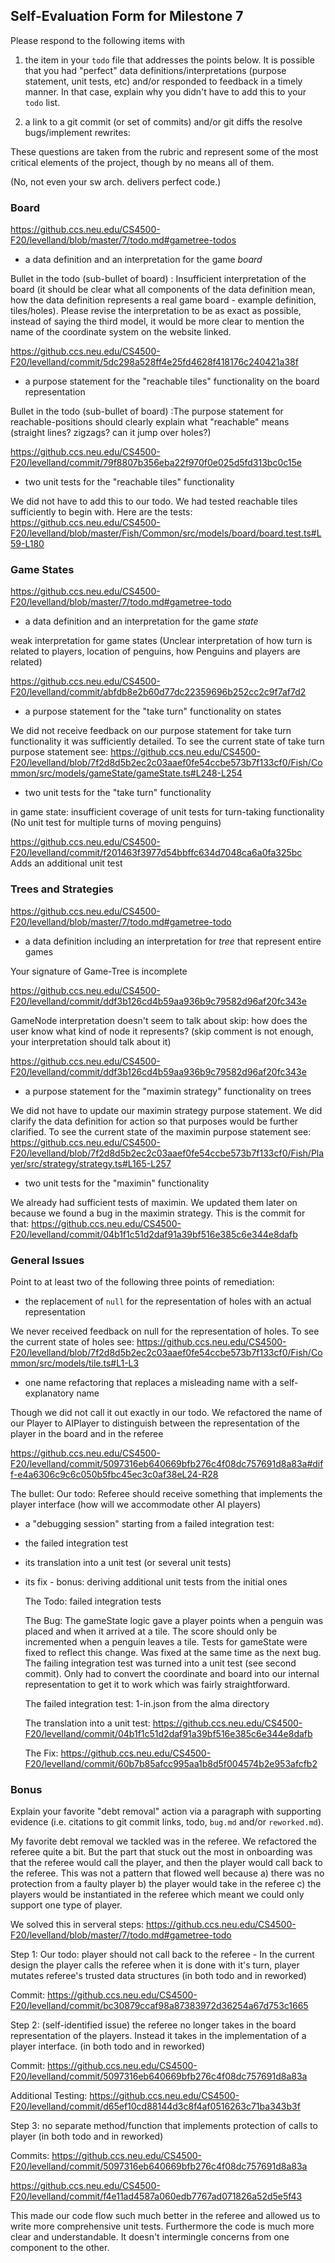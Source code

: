 ## Self-Evaluation Form for Milestone 7

Please respond to the following items with

1. the item in your `todo` file that addresses the points below.
   It is possible that you had "perfect" data definitions/interpretations
   (purpose statement, unit tests, etc) and/or responded to feedback in a
   timely manner. In that case, explain why you didn't have to add this to
   your `todo` list.

2. a link to a git commit (or set of commits) and/or git diffs the resolve
   bugs/implement rewrites:

These questions are taken from the rubric and represent some of the most
critical elements of the project, though by no means all of them.

(No, not even your sw arch. delivers perfect code.)

### Board

https://github.ccs.neu.edu/CS4500-F20/levelland/blob/master/7/todo.md#gametree-todos

-   a data definition and an interpretation for the game _board_

Bullet in the todo (sub-bullet of board) : Insufficient interpretation of the board (it should be clear what all components of the data definition mean, how the data definition represents a real game board - example definition, tiles/holes). Please revise the interpretation to be as exact as possible, instead of saying the third model, it would be more clear to mention the name of the coordinate system on the website linked.

https://github.ccs.neu.edu/CS4500-F20/levelland/commit/5dc298a528ff4e25fd4628f418176c240421a38f

-   a purpose statement for the "reachable tiles" functionality on the board representation

Bullet in the todo (sub-bullet of board) :The purpose statement for reachable-positions should clearly explain what "reachable" means (straight lines? zigzags? can it jump over holes?)

https://github.ccs.neu.edu/CS4500-F20/levelland/commit/79f8807b356eba22f970f0e025d5fd313bc0c15e

-   two unit tests for the "reachable tiles" functionality

We did not have to add this to our todo. We had tested reachable tiles sufficiently to begin with. Here are the tests: https://github.ccs.neu.edu/CS4500-F20/levelland/blob/master/Fish/Common/src/models/board/board.test.ts#L59-L180

### Game States

https://github.ccs.neu.edu/CS4500-F20/levelland/blob/master/7/todo.md#gametree-todo

-   a data definition and an interpretation for the game _state_

weak interpretation for game states (Unclear interpretation of how turn is related to players, location of penguins, how Penguins and players are related)

https://github.ccs.neu.edu/CS4500-F20/levelland/commit/abfdb8e2b60d77dc22359696b252cc2c9f7af7d2

-   a purpose statement for the "take turn" functionality on states

We did not receive feedback on our purpose statement for take turn functionality it was sufficiently detailed. To see the current state of take turn purpose statement see: https://github.ccs.neu.edu/CS4500-F20/levelland/blob/7f2d8d5b2ec2c03aaef0fe54ccbe573b7f133cf0/Fish/Common/src/models/gameState/gameState.ts#L248-L254

-   two unit tests for the "take turn" functionality

in game state: insufficient coverage of unit tests for turn-taking functionality (No unit test for multiple turns of moving penguins)

https://github.ccs.neu.edu/CS4500-F20/levelland/commit/f201463f3977d54bbffc634d7048ca6a0fa325bc
Adds an additional unit test

### Trees and Strategies

https://github.ccs.neu.edu/CS4500-F20/levelland/blob/master/7/todo.md#gametree-todo

-   a data definition including an interpretation for _tree_ that represent entire games

Your signature of Game-Tree is incomplete

https://github.ccs.neu.edu/CS4500-F20/levelland/commit/ddf3b126cd4b59aa936b9c79582d96af20fc343e

GameNode interpretation doesn't seem to talk about skip: how does the user know what kind of node it represents? (skip comment is not enough, your interpretation should talk about it)

https://github.ccs.neu.edu/CS4500-F20/levelland/commit/ddf3b126cd4b59aa936b9c79582d96af20fc343e

-   a purpose statement for the "maximin strategy" functionality on trees

We did not have to update our maximin strategy purpose statement. We did clarify the data definition for action so that purposes would be further clarified. To see the current state of the maximin purpose statement see: https://github.ccs.neu.edu/CS4500-F20/levelland/blob/7f2d8d5b2ec2c03aaef0fe54ccbe573b7f133cf0/Fish/Player/src/strategy/strategy.ts#L165-L257

-   two unit tests for the "maximin" functionality

We already had sufficient tests of maximin. We updated them later on because we found a bug in the maximin strategy. This is the commit for that: https://github.ccs.neu.edu/CS4500-F20/levelland/commit/04b1f1c51d2daf91a39bf516e385c6e344e8dafb

### General Issues

Point to at least two of the following three points of remediation:

-   the replacement of `null` for the representation of holes with an actual representation

We never received feedback on null for the representation of holes. To see the current state of holes see: https://github.ccs.neu.edu/CS4500-F20/levelland/blob/7f2d8d5b2ec2c03aaef0fe54ccbe573b7f133cf0/Fish/Common/src/models/tile.ts#L1-L3

-   one name refactoring that replaces a misleading name with a self-explanatory name

Though we did not call it out exactly in our todo. We refactored the name of our Player to AIPlayer to distinguish between the representation of the player in the board and in the referee

https://github.ccs.neu.edu/CS4500-F20/levelland/commit/5097316eb640669bfb276c4f08dc757691d8a83a#diff-e4a6306c9c6c050b5fbc45ec3c0af38eL24-R28

The bullet: Our todo: Referee should receive something that implements the player interface (how will we accommodate other AI players)

-   a "debugging session" starting from a failed integration test:
-   the failed integration test
-   its translation into a unit test (or several unit tests)
-   its fix - bonus: deriving additional unit tests from the initial ones

    The Todo: failed integration tests

    The Bug: The gameState logic gave a player points when a penguin was placed and when it arrived at a tile. The score should only be incremented when a penguin leaves a tile. Tests for gameState were fixed to reflect this change. Was fixed at the same time as the next bug. The failing integration test was turned into a unit test (see second commit). Only had to convert the coordinate and board into our internal representation to get it to work which was fairly straightforward.

    The failed integration test: 1-in.json from the alma directory

    The translation into a unit test: https://github.ccs.neu.edu/CS4500-F20/levelland/commit/04b1f1c51d2daf91a39bf516e385c6e344e8dafb

    The Fix: https://github.ccs.neu.edu/CS4500-F20/levelland/commit/60b7b85afcc995aa1b8d5f004574b2e953afcfb2

### Bonus

Explain your favorite "debt removal" action via a paragraph with
supporting evidence (i.e. citations to git commit links, todo, `bug.md`
and/or `reworked.md`).

My favorite debt removal we tackled was in the referee. We refactored the referee quite a bit. But the part that stuck out the most in onboarding was that the referee would call the player, and then the player would call back to the referee. This was not a pattern that flowed well because a) there was no protection from a faulty player b) the player would take in the referee c) the players would be instantiated in the referee which meant we could only support one type of player.

We solved this in serveral steps: https://github.ccs.neu.edu/CS4500-F20/levelland/blob/master/7/todo.md#gametree-todo

Step 1: Our todo: player should not call back to the referee - In the current design the player calls the referee when it is done with it's turn, player mutates referee's trusted data structures (in both todo and in reworked)

Commit: https://github.ccs.neu.edu/CS4500-F20/levelland/commit/bc30879ccaf98a87383972d36254a67d753c1665

Step 2: (self-identified issue) the referee no longer takes in the board representation of the players. Instead it takes in the implementation of a player interface. (in both todo and in reworked)

Commit: https://github.ccs.neu.edu/CS4500-F20/levelland/commit/5097316eb640669bfb276c4f08dc757691d8a83a

Additional Testing: https://github.ccs.neu.edu/CS4500-F20/levelland/commit/d65ef10cd88144d3c8f4af0516263c71ba343b3f

Step 3: no separate method/function that implements protection of calls to player (in both todo and in reworked)

Commits:
https://github.ccs.neu.edu/CS4500-F20/levelland/commit/5097316eb640669bfb276c4f08dc757691d8a83a

https://github.ccs.neu.edu/CS4500-F20/levelland/commit/f4e11ad4587a060edb7767ad071826a52d5e5f43

This made our code flow such much better in the referee and allowed us to write more comprehensive unit tests. Furthermore the code is much more clear and understandable. It doesn't intermingle concerns from one component to the other.
